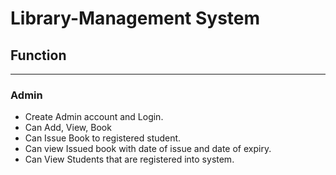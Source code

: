 # Library-Management System

## Function 
------
### Admin

<ul>
  <li>Create Admin account and Login.</li>
  <li>Can Add, View, Book</li>
  <li>Can Issue Book to registered student.</li>
  <li>Can view Issued book with date of issue and date of expiry.</li>
  <li>Can View Students that are registered into system.</li>
 </ul>
 
